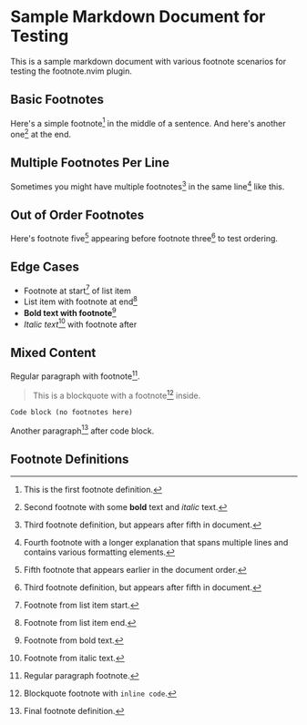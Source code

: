 # Sample Markdown Document for Testing

This is a sample markdown document with various footnote scenarios for testing the footnote.nvim plugin.

## Basic Footnotes

Here's a simple footnote[^1] in the middle of a sentence. And here's another one[^2] at the end.

## Multiple Footnotes Per Line

Sometimes you might have multiple footnotes[^3] in the same line[^4] like this.

## Out of Order Footnotes

Here's footnote five[^5] appearing before footnote three[^3] to test ordering.

## Edge Cases

- Footnote at start[^6] of list item
- List item with footnote at end[^7]
- **Bold text with footnote**[^8]
- *Italic text*[^9] with footnote after

## Mixed Content

Regular paragraph with footnote[^10].

> This is a blockquote with a footnote[^11] inside.

```
Code block (no footnotes here)
```

Another paragraph[^12] after code block.

## Footnote Definitions

[^1]: This is the first footnote definition.

[^2]: Second footnote with some **bold** text and *italic* text.

[^3]: Third footnote definition, but appears after fifth in document.

[^4]: Fourth footnote with a longer explanation that spans multiple lines and contains various formatting elements.

[^5]: Fifth footnote that appears earlier in the document order.

[^6]: Footnote from list item start.

[^7]: Footnote from list item end.

[^8]: Footnote from bold text.

[^9]: Footnote from italic text.

[^10]: Regular paragraph footnote.

[^11]: Blockquote footnote with `inline code`.

[^12]: Final footnote definition.
